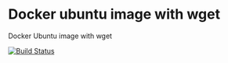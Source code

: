 # Docker ubuntu image with wget

Docker Ubuntu image with wget


[![Build Status](https://travis-ci.com/diuis/docker-ubuntu-wget.svg?branch=ubuntu19.04)](https://travis-ci.com/diuis/docker-ubuntu-wget)
